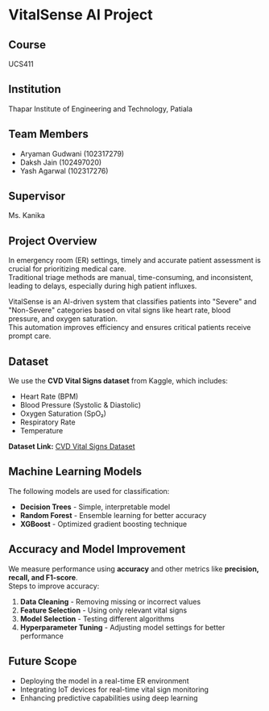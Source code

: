 # VitalSense AI Project

## Course  
UCS411  

## Institution  
Thapar Institute of Engineering and Technology, Patiala  

## Team Members  
- Aryaman Gudwani (102317279)  
- Daksh Jain (102497020)  
- Yash Agarwal (102317276)  

## Supervisor  
Ms. Kanika  

## Project Overview  
In emergency room (ER) settings, timely and accurate patient assessment is crucial for prioritizing medical care.  
Traditional triage methods are manual, time-consuming, and inconsistent, leading to delays, especially during high patient influxes.  

VitalSense is an AI-driven system that classifies patients into "Severe" and "Non-Severe" categories based on vital signs like heart rate, blood pressure, and oxygen saturation.  
This automation improves efficiency and ensures critical patients receive prompt care.  

## Dataset  
We use the **CVD Vital Signs dataset** from Kaggle, which includes:  
- Heart Rate (BPM)  
- Blood Pressure (Systolic & Diastolic)  
- Oxygen Saturation (SpO₂)  
- Respiratory Rate  
- Temperature  

**Dataset Link:** [CVD Vital Signs Dataset](https://www.kaggle.com/datasets/chidozieuzoegwu/cvd-vital-signs)  

## Machine Learning Models  
The following models are used for classification:  
- **Decision Trees** - Simple, interpretable model  
- **Random Forest** - Ensemble learning for better accuracy  
- **XGBoost** - Optimized gradient boosting technique  

## Accuracy and Model Improvement  
We measure performance using **accuracy** and other metrics like **precision, recall, and F1-score**.  
Steps to improve accuracy:  
1. **Data Cleaning** - Removing missing or incorrect values  
2. **Feature Selection** - Using only relevant vital signs  
3. **Model Selection** - Testing different algorithms  
4. **Hyperparameter Tuning** - Adjusting model settings for better performance  

## Future Scope  
- Deploying the model in a real-time ER environment  
- Integrating IoT devices for real-time vital sign monitoring  
- Enhancing predictive capabilities using deep learning  
